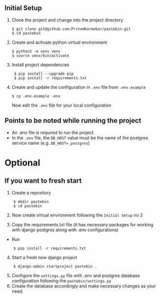 ## Initial Setup

1. Clone the project and change into the project directory
   ```shell
   $ git clone git@github.com:PritomKarmokar/pastebin.git
   $ cd pastebin
   ```

2. Create and activate python virtual environment
   ```shell
   $ python3 -m venv venv
   $ source venv/bin/activate
   ```

3. Install project dependencies
   ```shell
    $ pip install --upgrade pip
    $ pip install -r requirements.txt 
   ```

4. Create and update the configuration in `.env` file from `.env.example`
   ```shell
   $ cp .env.example .env
   ```
   Now edit the `.env` file for your local configuration

## Points to be noted while running the project 
- An .env file is required to run the project.
- In the `.env` file, the `DB_HOST` value must be the name of the postgres service name (e.g. `DB_HOST=_postgres`)

# Optional
## If you want to fresh start

1. Create a repository 
```shell
    $ mkdir pastebin
    $ cd pastebin
```

2. Now create virtual environment following the `Initial Setup` no 2 

3. Copy the requirements.txt file (it has necessary packages for working with django postgres along with .env configurations)
- Run
```shell
    $ pip install -r requirements.txt
```

4. Start a fresh new django project 
```shell
    $ django-admin startproject pastebin .
```
5. Configure the `settings.py` file with .env and postgres database configuration following the `pastebin/settings.py`
6. Create the database accordingly and make necessary changes as your need.